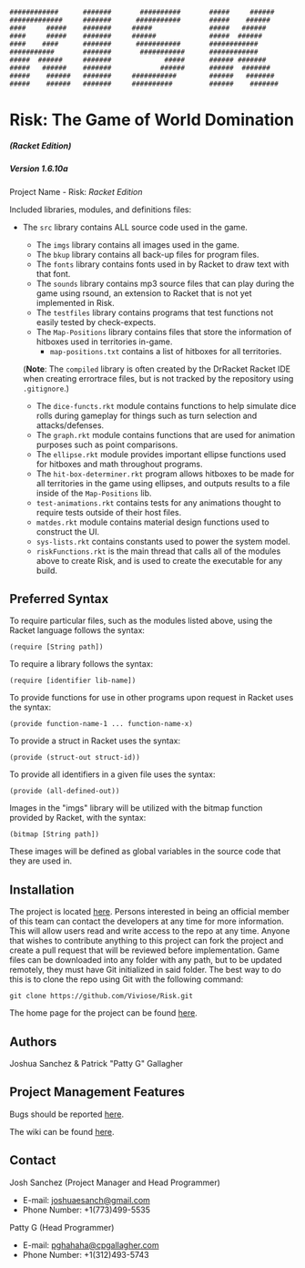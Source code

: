 ```
############      #######       ##########       #####     ######
#############     #######      ###########       #####    ######
####     #####    #######     #####              #####   ######
####     #####    #######     ######             #####  ######
####    ####      #######      ###########       ############
###########       #######       ###########      ############
#####  ######     #######             #####      ###### #######
#####   ######    #######            ######      ######  #######
#####    ######   #######     ###########        ######   #######
#####    ######   #######     ##########         ######    #######
```

# Risk: The Game of World Domination
##### (Racket Edition)

##### Version 1.6.10a

Project Name - Risk: *Racket Edition*

Included libraries, modules, and definitions files:
- The ```src``` library contains ALL source code used in the game.
  - The ```imgs``` library contains all images used in the game.
  - The ```bkup``` library contains all back-up files for program files.
  - The ```fonts``` library contains fonts used in by Racket to draw text with that font.
  - The ```sounds``` library contains mp3 source files that can play during the game using rsound, an extension to Racket that is not yet implemented in Risk.
  - The ```testfiles``` library contains programs that test functions not easily tested by check-expects.
  - The ```Map-Positions``` library contains files that store the information of hitboxes used in territories in-game.
    - ```map-positions.txt``` contains a list of hitboxes for all territories.

  (**Note**: The ```compiled``` library is often created by the DrRacket Racket IDE when creating errortrace files, but is not tracked by the repository using ```.gitignore```.)

  - The ```dice-functs.rkt``` module contains functions to help simulate dice rolls during gameplay for things such as turn selection and attacks/defenses.
  - The ```graph.rkt``` module contains functions that are used for animation purposes such as point comparisons.
  - The ```ellipse.rkt``` module provides important ellipse functions used for hitboxes and math throughout programs.
  - The ```hit-box-determiner.rkt``` program allows hitboxes to be made for all territories in the game using ellipses, and outputs results to a file inside of the ```Map-Positions``` lib.
  - ```test-animations.rkt``` contains tests for any animations thought to require tests outside of their host files.
  - ```matdes.rkt``` module contains material design functions used to construct the UI.
  - ```sys-lists.rkt``` contains constants used to power the system model.
  - ```riskFunctions.rkt``` is the main thread that calls all of the modules above to create Risk, and is used to create the executable for any build.

## Preferred Syntax

To require particular files, such as the modules listed above, using the Racket language follows the syntax:
```racket
(require [String path])
```

To require a library follows the syntax:
```racket
(require [identifier lib-name])
```

To provide functions for use in other programs upon request in Racket uses the syntax:
```racket
(provide function-name-1 ... function-name-x)
```

To provide a struct in Racket uses the syntax:
```racket
(provide (struct-out struct-id))
```

To provide all identifiers in a given file uses the syntax:
```racket
(provide (all-defined-out))
```

Images in the "imgs" library will be utilized with the bitmap function provided by Racket, with the syntax:
```racket
(bitmap [String path])
```
These images will be defined as global variables in the source code that they are used in.

## Installation
The project is located [here](https://github.com/Viviose/Risk.git).
Persons interested in being an official member of this team can contact the developers at any time for more information. This will allow users read and write access to the repo at any time.
Anyone that wishes to contribute anything to this project can fork the project and create a pull request that will be reviewed before implementation.
Game files can be downloaded into any folder with any path, but to be updated remotely, they must have Git initialized in said folder.
The best way to do this is to clone the repo using Git with the following command:

```
git clone https://github.com/Viviose/Risk.git
```

The home page for the project can be found [here](https://github.com/Viviose/Risk).

## Authors
Joshua Sanchez & Patrick "Patty G" Gallagher

## Project Management Features
Bugs should be reported [here](https://github.com/Viviose/Risk/issues).

The wiki can be found [here](https://github.com/Viviose/Risk/wiki).

## Contact
Josh Sanchez (Project Manager and Head Programmer)
- E-mail: joshuaesanch@gmail.com
- Phone Number: +1(773)499-5535

Patty G (Head Programmer)
- E-mail: pghahaha@cpgallagher.com
- Phone Number: +1(312)493-5743
